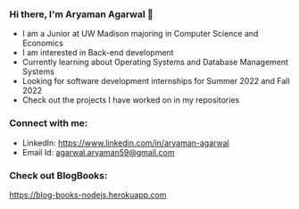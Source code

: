 ### Hi there, I'm Aryaman Agarwal 👋

- I am a Junior at UW Madison majoring in Computer Science and Economics
- I am interested in Back-end development 
- Currently learning about Operating Systems and Database Management Systems
- Looking for software development internships for Summer 2022 and Fall 2022
- Check out the projects I have worked on in my repositories

### Connect with me:

- LinkedIn: https://www.linkedin.com/in/aryaman-agarwal
- Email Id: agarwal.aryaman59@gmail.com

### Check out BlogBooks:
https://blog-books-nodejs.herokuapp.com
